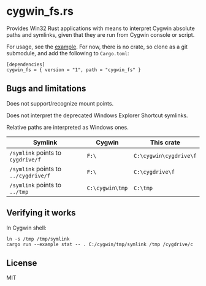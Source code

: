 cygwin\_fs.rs
=============

Provides Win32 Rust applications with means to interpret Cygwin absolute paths and symlinks,
given that they are run from Cygwin console or script.

For usage, see the [example](example/stat.rs).
For now, there is no crate, so clone as a git submodule, and add the following to `Cargo.toml`:
```
[dependencies]
cygwin_fs = { version = "1", path = "cygwin_fs" }
```

Bugs and limitations
--------------------
Does not support/recognize mount points.

Does not interpret the deprecated Windows Explorer Shortcut symlinks.

Relative paths are interpreted as Windows ones.

|              Symlink                 |      Cygwin     |       This crate       |
|--------------------------------------|-----------------|------------------------|
| `/symlink` points to `cygdrive/f`    |      `F:\`      | `C:\cygwin\cygdrive\f` |
| `/symlink` points to `../cygdrive/f` |      `F:\`      | `C:\cygdrive\f`        |
| `/symlink` points to `../tmp`        | `C:\cygwin\tmp` | `C:\tmp`               |

Verifying it works
------------------
In Cygwin shell:
```
ln -s /tmp /tmp/symlink
cargo run --example stat -- . C:/cygwin/tmp/symlink /tmp /cygdrive/c
```

License
-------
MIT
